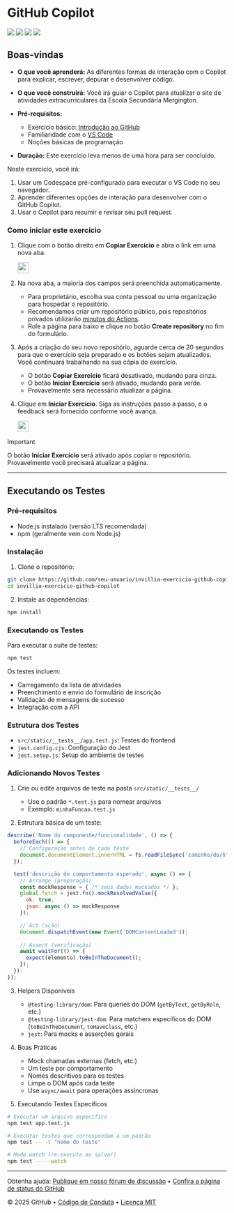 # GitHub Copilot

![](https://github.com/barbaracabral/invillia-exercicio-github-copilot/actions/workflows/1-preparing.yml/badge.svg)
![](https://github.com/barbaracabral/invillia-exercicio-github-copilot/actions/workflows/2-first-introduction.yml/badge.svg)
![](https://github.com/barbaracabral/invillia-exercicio-github-copilot/actions/workflows/3-copilot-edits.yml/badge.svg)
![](https://github.com/barbaracabral/invillia-exercicio-github-copilot/actions/workflows/4-copilot-on-github.yml/badge.svg)

## Boas-vindas

- **O que você aprenderá:** As diferentes formas de interação com o Copilot para explicar, escrever, depurar e desenvolver código.
- **O que você construirá:** Você irá guiar o Copilot para atualizar o site de atividades extracurriculares da Escola Secundária Mergington.

- **Pré-requisitos:**
  - Exercício básico: [Introdução ao GitHub](https://github.com/skills/introduction-to-github)
  - Familiaridade com o [VS Code](https://code.visualstudio.com/)
  - Noções básicas de programação
- **Duração:** Este exercício leva menos de uma hora para ser concluído.

Neste exercício, você irá:

1. Usar um Codespace pré-configurado para executar o VS Code no seu navegador.
1. Aprender diferentes opções de interação para desenvolver com o GitHub Copilot.
1. Usar o Copilot para resumir e revisar seu pull request.

### Como iniciar este exercício

1. Clique com o botão direito em **Copiar Exercício** e abra o link em uma nova aba.

   <a id="copy-exercise">
      <img src="https://img.shields.io/badge/📠_Copy_Exercise-AAA" height="25pt"/>
   </a>

2. Na nova aba, a maioria dos campos será preenchida automaticamente.

   - Para proprietário, escolha sua conta pessoal ou uma organização para hospedar o repositório.
   - Recomendamos criar um repositório público, pois repositórios privados utilizarão [minutos do Actions](https://docs.github.chttps://github.com/barbaracabral/invillia-exercicio-github-copilot/billing/managing-billing-for-github-actions/about-billing-for-github-actions).
   - Role a página para baixo e clique no botão **Create repository** no fim do formulário.

3. Após a criação do seu novo repositório, aguarde cerca de 20 segundos para que o exercício seja preparado e os botões sejam atualizados. Você continuará trabalhando na sua cópia do exercício.

   - O botão **Copiar Exercício** ficará desativado, mudando para cinza.
   - O botão **Iniciar Exercício** será ativado, mudando para verde.
   - Provavelmente será necessário atualizar a página.

4. Clique em **Iniciar Exercício**. Siga as instruções passo a passo, e o feedback será fornecido conforme você avança.

   <a id="start-exercise" href="https://github.com/barbaracabral/invillia-exercicio-github-copilot/issues/1">
      <img src="https://img.shields.io/badge/🚀_Start_Exercise-008000" height="25pt"/>
   </a>

> [!IMPORTANT]
> O botão **Iniciar Exercício** será ativado após copiar o repositório. Provavelmente você precisará atualizar a página.

---

## Executando os Testes

### Pré-requisitos
- Node.js instalado (versão LTS recomendada)
- npm (geralmente vem com Node.js)

### Instalação
1. Clone o repositório:
```bash
git clone https://github.com/seu-usuario/invillia-exercicio-github-copilot.git
cd invillia-exercicio-github-copilot
```

2. Instale as dependências:
```bash
npm install
```

### Executando os Testes
Para executar a suíte de testes:
```bash
npm test
```

Os testes incluem:
- Carregamento da lista de atividades
- Preenchimento e envio do formulário de inscrição
- Validação de mensagens de sucesso
- Integração com a API

### Estrutura dos Testes
- `src/static/__tests__/app.test.js`: Testes do frontend
- `jest.config.cjs`: Configuração do Jest
- `jest.setup.js`: Setup do ambiente de testes

### Adicionando Novos Testes

1. Crie ou edite arquivos de teste na pasta `src/static/__tests__/`
   - Use o padrão `*.test.js` para nomear arquivos
   - Exemplo: `minhaFuncao.test.js`

2. Estrutura básica de um teste:
```javascript
describe('Nome do componente/funcionalidade', () => {
  beforeEach(() => {
    // Configuração antes de cada teste
    document.documentElement.innerHTML = fs.readFileSync('caminho/do/html', 'utf8');
  });

  test('descrição do comportamento esperado', async () => {
    // Arrange (preparação)
    const mockResponse = { /* seus dados mockados */ };
    global.fetch = jest.fn().mockResolvedValue({
      ok: true,
      json: async () => mockResponse
    });

    // Act (ação)
    document.dispatchEvent(new Event('DOMContentLoaded'));
    
    // Assert (verificação)
    await waitFor(() => {
      expect(elemento).toBeInTheDocument();
    });
  });
});
```

3. Helpers Disponíveis
   - `@testing-library/dom`: Para queries do DOM (`getByText`, `getByRole`, etc.)
   - `@testing-library/jest-dom`: Para matchers específicos do DOM (`toBeInTheDocument`, `toHaveClass`, etc.)
   - `jest`: Para mocks e asserções gerais

4. Boas Práticas
   - Mock chamadas externas (fetch, etc.)
   - Um teste por comportamento
   - Nomes descritivos para os testes
   - Limpe o DOM após cada teste
   - Use `async/await` para operações assíncronas

5. Executando Testes Específicos
```bash
# Executar um arquivo específico
npm test app.test.js

# Executar testes que correspondam a um padrão
npm test -- -t "nome do teste"

# Modo watch (re-executa ao salvar)
npm test -- --watch
```

---

Obtenha ajuda: [Publique em nosso fórum de discussão](https://github.com/orgs/Copilot-Workshop-Invillia/discussions/categories/getting-started-with-github-copilot) &bull; [Confira a página de status do GitHub](https://www.githubstatus.com/)

&copy; 2025 GitHub &bull; [Código de Conduta](https://www.contributor-covenant.org/version/2/1/code_of_conduct/code_of_conduct.md) &bull; [Licença MIT](https://gh.io/mit)
